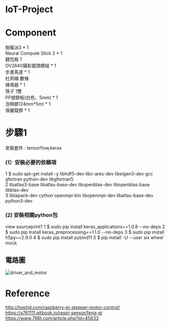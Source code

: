 # IoT-Project

# Component
樹莓派3 *	1  
Neural Compute Stick 2 *	1  
麵包板	1  
OV2640攝影鏡頭模組 *	1  
步進馬達 *	1  
杜邦線	數條  
蜂鳴器 *	1  
筷子	1雙  
PP塑膠板(白色、5mm) *	1  
泡棉膠(24mm*5m) *	1  
保麗龍膠 * 1  

# 步驟1
安裝套件 : 
tensorflow,keras
### (1）安裝必要的依賴項

1
$ sudo apt-get install -y libhdf5-dev libc-ares-dev libeigen3-dev gcc gfortran python-dev libgfortran5 \
2
             libatlas3-base libatlas-base-dev libopenblas-dev libopenblas-base libblas-dev \
3
             liblapack-dev cython openmpi-bin libopenmpi-dev libatlas-base-dev python3-dev
### (2) 安裝相關python包

view sourceprint?
1
$ sudo pip install keras_applications==1.0.8 --no-deps
2
$ sudo pip install keras_preprocessing==1.1.0 --no-deps
3
$ sudo pip install h5py==2.9.0
4
$ sudo pip install pybind11
5
$ pip install -U --user six wheel mock

## 電路圖
![driver_and_motor](https://user-images.githubusercontent.com/86181854/148636297-a92a598e-bdae-4780-8f80-d985960a8f1f.jpg)

# Reference
http://hophd.com/raspberry-pi-stepper-motor-control/  
https://s761111.gitbook.io/raspi-sensor/feng-qi  
https://www.796t.com/article.php?id=45833

